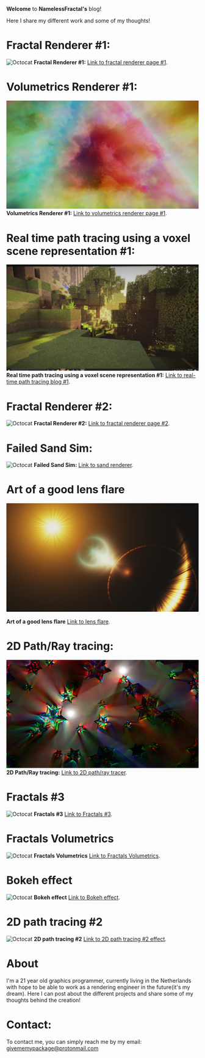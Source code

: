 **Welcome** to **NamelessFractal's** blog!

Here I share my different work and some of my thoughts! 

# **Fractal Renderer #1:**
![Octocat](https://github.com/NamelessCoding/NamelessCoding.github.io/blob/main/assets/images/futurecity2.png?raw=true)
**Fractal Renderer #1:** [Link to fractal renderer page #1](./another-page.md).

# **Volumetrics Renderer #1:**
![Octocat](https://github.com/NamelessCoding/NamelessCoding.github.io/blob/main/assets/images/index.png?raw=true)
**Volumetrics Renderer #1:** [Link to volumetrics renderer page #1](./another-page2.md).

# **Real time path tracing using a voxel scene representation #1:**
![Octocat](https://github.com/NamelessCoding/NamelessCoding.github.io/blob/main/assets/images/ConsoleApp1_ZtsQAolgw0.jpg?raw=true)
**Real time path tracing using a voxel scene representation #1:** [Link to real-time path tracing blog #1](./another-page3.md).

# **Fractal Renderer #2:**
![Octocat](https://github.com/NamelessCoding/NamelessCoding.github.io/blob/main/assets/images/243423fftt.png?raw=true)
**Fractal Renderer #2:** [Link to fractal renderer page #2](./another-page4.md).

# **Failed Sand Sim:**
![Octocat](https://github.com/NamelessCoding/NamelessCoding.github.io/blob/main/assets/images/fsdg235.png?raw=true)
**Failed Sand Sim:** [Link to sand renderer](./another-page5.md).

# **Art of a good lens flare** 
![Octocat](https://github.com/NamelessCoding/NamelessCoding.github.io/blob/main/assets/images/bhkgyt8.png?raw=true)

**Art of a good lens flare** [Link to lens flare](./another-page6.md).

# **2D Path/Ray tracing:**
![Octocat](https://github.com/NamelessCoding/NamelessCoding.github.io/blob/main/assets/images/2pd5.png?raw=true)
**2D Path/Ray tracing:** [Link to 2D path/ray tracer](./raypathtracer.md).

# **Fractals #3** 
![Octocat](https://github.com/NamelessCoding/NamelessCoding.github.io/blob/main/assets/images/fg1.png?raw=true)
**Fractals #3** [Link to Fractals #3](./fractals3.md).

# **Fractals Volumetrics**
![Octocat](https://github.com/NamelessCoding/NamelessCoding.github.io/blob/main/assets/images/wow.png?raw=true)
**Fractals Volumetrics** [Link to Fractals Volumetrics](./volumetrics2.md).

# **Bokeh effect**
![Octocat](https://github.com/NamelessCoding/NamelessCoding.github.io/blob/main/assets/images/gsdfgsaaa.png?raw=true)
**Bokeh effect** [Link to Bokeh effect](./bokeh.md).

# **2D path tracing #2**
![Octocat](https://github.com/NamelessCoding/NamelessCoding.github.io/blob/main/assets/images/gsdfgsaaa.png?raw=true)
**2D path tracing #2** [Link to 2D path tracing #2 effect](./path2.md).



# About

I'm a 21 year old graphics programmer, currently living in the Netherlands with hope to be able to work as a rendering engineer in the future(it's my dream). Here I can 
post about the different projects and share some of my thoughts behind the creation!

# Contact:

To contact me, you can simply reach me by my email: givememypackage@protonmail.com


